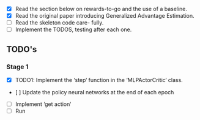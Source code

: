 - [x] Read the section below on rewards-to-go and the use of a baseline.
- [x] Read the original paper introducing Generalized Advantage Estimation.
- [ ] Read the skeleton code care- fully.
- [ ] Implement the TODOS, testing after each one.

## TODO's
### Stage 1
- [x] TODO1: Implement the ‘step‘ function in the ‘MLPActorCritic‘ class.
- [ ] Update the policy neural networks at the end of each epoch
- [ ] Implement ‘get action‘
- [ ] Run
